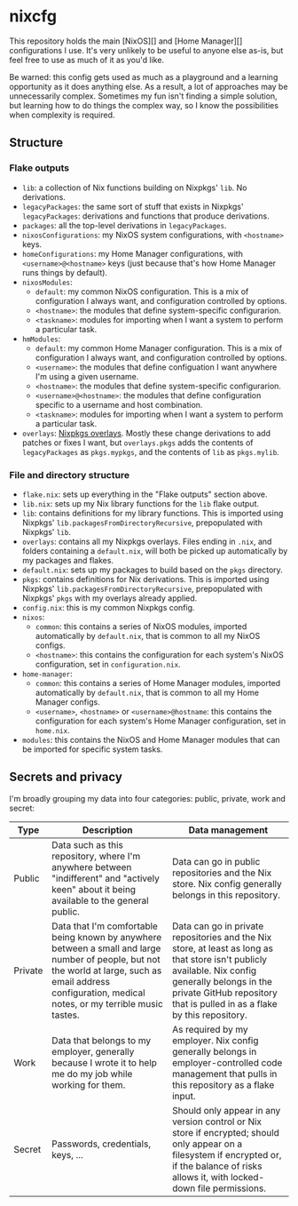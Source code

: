 # nixcfg

This repository holds the main [NixOS][] and [Home Manager][] configurations I use.  It's very unlikely to be useful to anyone else as-is, but feel free to use as much of it as you'd like.

Be warned: this config gets used as much as a playground and a learning opportunity as it does anything else.  As a result, a lot of approaches may be unnecessarily complex.  Sometimes my fun isn't finding a simple solution, but learning how to do things the complex way, so I know the possibilities when complexity is required.

## Structure

### Flake outputs

*   `lib`: a collection of Nix functions building on Nixpkgs' `lib`.  No derivations.
*   `legacyPackages`: the same sort of stuff that exists in Nixpkgs' `legacyPackages`: derivations and functions that produce derivations.
*   `packages`: all the top-level derivations in `legacyPackages`.
*   `nixosConfigurations`: my NixOS system configurations, with `<hostname>` keys.
*   `homeConfigurations`: my Home Manager configurations, with `<username>@<hostname>` keys (just because that's how Home Manager runs things by default).
*   `nixosModules`:
    *   `default`: my common NixOS configuration.  This is a mix of configuration I always want, and configuration controlled by options.
    *   `<hostname>`: the modules that define system-specific configurarion.
    *   `<taskname>`: modules for importing when I want a system to perform a particular task.
*   `hmModules`:
    *   `default`: my common Home Manager configuration.  This is a mix of configuration I always want, and configuration controlled by options.
    *   `<username>`: the modules that define configuation I want anywhere I'm using a given username.
    *   `<hostname>`: the modules that define system-specific configurarion.
    *   `<username>@<hostname>`: the modules that define configuration specific to a username and host combination.
    *   `<taskname>`: modules for importing when I want a system to perform a particular task.
*   `overlays`: [Nixpkgs overlays]().  Mostly these change derivations to add patches or fixes I want, but `overlays.pkgs` adds the contents of `legacyPackages` as `pkgs.mypkgs`, and the contents of `lib` as `pkgs.mylib`.

### File and directory structure

*   `flake.nix`: sets up everything in the "Flake outputs" section above.
*   `lib.nix`: sets up my Nix library functions for the `lib` flake output.
*   `lib`: contains definitions for my library functions.  This is imported using Nixpkgs' `lib.packagesFromDirectoryRecursive`, prepopulated with Nixpkgs' `lib`.
*   `overlays`: contains all my Nixpkgs overlays.  Files ending in `.nix`, and folders containing a `default.nix`, will both be picked up automatically by my packages and flakes.
*   `default.nix`: sets up my packages to build based on the `pkgs` directory.
*   `pkgs`: contains definitions for Nix derivations.  This is imported using Nixpkgs' `lib.packagesFromDirectoryRecursive`, prepopulated with Nixpkgs' `pkgs` with my overlays already applied.
*   `config.nix`: this is my common Nixpkgs config.
*   `nixos`:
    *   `common`: this contains a series of NixOS modules, imported automatically by `default.nix`, that is common to all my NixOS configs.
    *   `<hostname>`: this contains the configuration for each system's NixOS configuration, set in `configuration.nix`.
*   `home-manager`:
    *   `common`: this contains a series of Home Manager modules, imported automatically by `default.nix`, that is common to all my Home Manager configs.
    *   `<username>`, `<hostname>` or `<username>@hostname`: this contains the configuration for each system's Home Manager configuration, set in `home.nix`.
*   `modules`: this contains the NixOS and Home Manager modules that can be imported for specific system tasks.

## Secrets and privacy

I'm broadly grouping my data into four categories: public, private, work and secret:

Type | Description | Data management
-----|-------------|----------------
Public | Data such as this repository, where I'm anywhere between "indifferent" and "actively keen" about it being available to the general public. | Data can go in public repositories and the Nix store.  Nix config generally belongs in this repository.
Private | Data that I'm comfortable being known by anywhere between a small and large number of people, but not the world at large, such as email address configuration, medical notes, or my terrible music tastes. | Data can go in private repositories and the Nix store, at least as long as that store isn't publicly available.  Nix config generally belongs in the private GitHub repository that is pulled in as a flake by this repository.
Work | Data that belongs to my employer, generally because I wrote it to help me do my job while working for them. | As required by my employer.  Nix config generally belongs in employer-controlled code management that pulls in this repository as a flake input.
Secret | Passwords, credentials, keys, ... | Should only appear in any version control or Nix store if encrypted; should only appear on a filesystem if encrypted or, if the balance of risks allows it, with locked-down file permissions.
